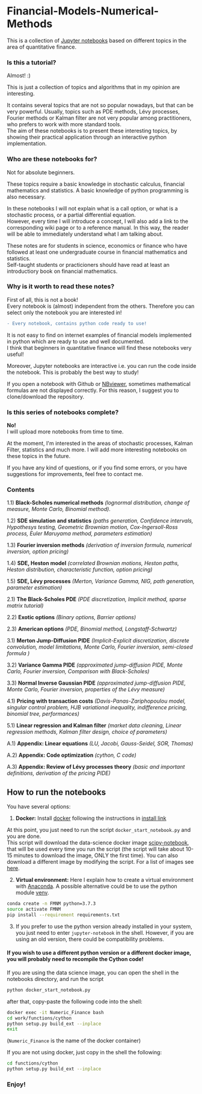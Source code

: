 Financial-Models-Numerical-Methods 
==================================


This is a collection of [Jupyter notebooks](https://jupyter.org/) based on different topics in the area of quantitative finance.


### Is this a tutorial?

Almost! :) 

This is just a collection of topics and algorithms that in my opinion are interesting.     

It contains several topics that are not so popular nowadays, but that can be very powerful. 
Usually, topics such as PDE methods, Lévy processes, Fourier methods or Kalman filter are not very popular among practitioners, who prefers to work with more standard tools.     
The aim of these notebooks is to present these interesting topics, by showing their practical application through an interactive python implementation.


### Who are these notebooks for?

Not for absolute beginners. 

These topics require a basic knowledge in stochastic calculus, financial mathematics and statistics. A basic knowledge of python programming is also necessary.

In these notebooks I will not explain what is a call option, or what is a stochastic process, or a partial differential equation.     
However, every time I will introduce a concept, I will also add a link to the corresponding wiki page or to a reference manual.
In this way, the reader will be able to immediately understand what I am talking about. 

These notes are for students in science, economics or finance who have followed at least one undergraduate course in financial mathematics and statistics.       
Self-taught students or practicioners should have read at least an introductiory book on financial mathematics. 


### Why is it worth to read these notes?  

First of all, this is not a book!      
Every notebook is (almost) independent from the others. Therefore you can select only the notebook you are interested in!

```diff
- Every notebook, contains python code ready to use!     
```

It is not easy to find on internet examples of financial models implemented in python which are ready to use and well documented.    
I think that beginners in quantitative finance will find these notebooks very useful!  

Moreover, Jupyter notebooks are interactive i.e. you can run the code inside the notebook. 
This is probably the best way to study!

If you open a notebook with Github or [NBviewer](https://nbviewer.ipython.org), sometimes mathematical formulas are not displayed correctly. 
For this reason, I suggest you to clone/download the repository. 


### Is this series of notebooks complete?

**No!**    
I will upload more notebooks from time to time. 

At the moment, I'm interested in the areas of stochastic processes, Kalman Filter, statistics and much more. I will add more interesting notebooks on these topics in the future. 

If you have any kind of questions, or if you find some errors, or you have suggestions for improvements, feel free to contact me.      



### Contents

1.1) **Black-Scholes numerical methods**
*(lognormal distribution, change of measure, Monte Carlo, Binomial method)*.

1.2) **SDE simulation and statistics**
*(paths generation, Confidence intervals, Hypothesys testing, Geometric Brownian motion, Cox-Ingersoll-Ross process, Euler Maruyama method, parameters estimation)*

1.3) **Fourier inversion methods**
*(derivation of inversion formula, numerical inversion, option pricing)*

1.4) **SDE, Heston model**
*(correlated Brownian motions, Heston paths, Heston distribution, characteristic function, option pricing)*

1.5) **SDE, Lévy processes** 
*(Merton, Variance Gamma, NIG, path generation, parameter estimation)*

2.1) **The Black-Scholes PDE** 
*(PDE discretization, Implicit method, sparse matrix tutorial)*

2.2) **Exotic options**
*(Binary options, Barrier options)*

2.3) **American options**
*(PDE, Binomial method, Longstaff-Schwartz)*

3.1) **Merton Jump-Diffusion PIDE**
*(Implicit-Explicit discretization, discrete convolution, model limitations, Monte Carlo, Fourier inversion, semi-closed formula )*

3.2) **Variance Gamma PIDE**
*(approximated jump-diffusion PIDE, Monte Carlo, Fourier inversion, Comparison with Black-Scholes)*

3.3) **Normal Inverse Gaussian PIDE** 
*(approximated jump-diffusion PIDE, Monte Carlo, Fourier inversion, properties of the Lévy measure)*

4.1) **Pricing with transaction costs** 
*(Davis-Panas-Zariphopoulou model, singular control problem, HJB variational inequality, indifference pricing, binomial tree, performances)*

5.1) **Linear regression and Kalman filter** 
*(market data cleaning, Linear regression methods, Kalman filter design, choice of parameters)*

A.1) **Appendix: Linear equations** 
*(LU, Jacobi, Gauss-Seidel, SOR, Thomas)*
  
A.2) **Appendix: Code optimization** 
*(cython, C code)*

A.3) **Appendix: Review of Lévy processes theory**
*(basic and important definitions, derivation of the pricing PIDE)*



## How to run the notebooks 

You have several options:

1) **Docker:** Install [docker](https://www.docker.com/) following the instructions in [install link](https://docs.docker.com/install/) 

At this point, you just need to run the script ```docker_start_notebook.py``` and you are done.     
This script will download the data-science docker image [scipy-notebook](https://hub.docker.com/r/jupyter/scipy-notebook), that will be used every time you run the script (the script will take about 10-15 minutes to download the image, ONLY the first time). You can also download a different image by modifying the script. For a list of images see [here](https://jupyter-docker-stacks.readthedocs.io/en/latest/using/selecting.html).

2) **Virtual environment:**
Here I explain how to create a virtual environment with [Anaconda](https://www.anaconda.com/distribution/). A possible alternative could be to use the python module [venv](https://docs.python.org/3.7/tutorial/venv.html). 

```bash
conda create -n FMNM python=3.7.3
source activate FMNM
pip install --requirement requirements.txt
```

3) If you prefer to use the python version already installed in your system, you just need to enter `jupyter-notebook` in the shell. 
However, if you are using an old version, there could be compatibility problems.


#### If you wish to use a different python version or a different docker image, you will probably need to recompile the Cython code!

If you are using the data science image, you can open the shell in the notebooks directory, and run the script 
```bash
python docker_start_notebook.py
```

after that, copy-paste the following code into the shell:

```bash 
docker exec -it Numeric_Finance bash
cd work/functions/cython
python setup.py build_ext --inplace
exit
``` 
(`Numeric_Finance` is the name of the docker container)

If you are not using docker, just copy in the shell the following:

```bash 
cd functions/cython
python setup.py build_ext --inplace
``` 


### Enjoy!